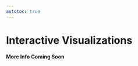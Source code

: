 ```yaml
---
autotoc: true
---
```


<slot name="/events/gcc2024/header" />
<div class="text-center">

# Interactive Visualizations

**More Info Coming Soon**
</div>
